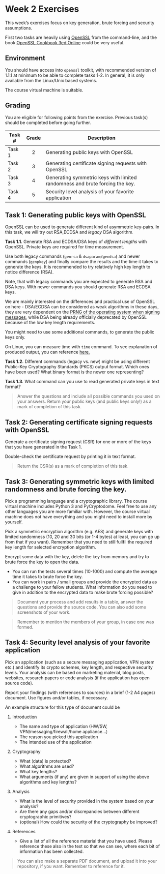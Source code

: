# Week 2 Exercises

This week’s exercises focus on key generation, brute forcing and security assumptions.

First two tasks are heavily using [OpenSSL](https://www.openssl.org/) from the command-line, and the book [OpenSSL Cookbook 3ed Online](https://www.feistyduck.com/library/openssl-cookbook/online/) could be very useful.

## Environment

You should have access into `openssl` toolkit, with recommended version of 1.1.1 at minimum to be able to complete tasks 1-2. In general, it is only available from the Linux/Unix based systems.

The course virtual machine is suitable.

## Grading

You are eligible for following points from the exercise. Previous task(s) should be completed before going further.

Task #|Grade|Description|
-----|:---:|-----------|
Task 1 | 2 | Generating public keys with OpenSSL
Task 2 | 3 | Generating certificate signing requests with OpenSSL
Task 3 | 4 | Generating symmetric keys with limited randomness and brute forcing the key.
Task 4 | 5 | Security level analysis of your favorite application

## Task 1: Generating public keys with OpenSSL

OpenSSL can be used to generate different kind of asymmetric key-pairs. In this task, we will try out RSA,ECDSA and *legacy* DSA algorithm.

**Task 1.1.** Generate RSA and ECDSA/DSA keys of *different lengths* with OpenSSL. Private keys are required for time measurement.

Use both legacy commands (`genrsa` & `dsaparam/gendsa`) and newer commands (`genpkey`) and finally compare the results and the time it takes to generate the keys. It is recommended to try relatively high key length to notice difference (RSA).

Note, that with legacy commands you are expected to generate RSA and DSA keys. With newer commands you should generate RSA and ECDSA keys.

 We are mainly interested on the differences and practical use of OpenSSL on here - DSA/ECDSA can be considered as weak algorithms in these days, they are very dependent on the [PRNG of the operating system when signing messages](https://en.wikipedia.org/wiki/Digital_Signature_Algorithm#Sensitivity), while DSA being already officially deprecated by OpenSSL because of the low key length requirements.

You might need to use some additional commands, to generate the public keys only.

On Linux, you can measure time with `time` command. To see explanation of produced output, you can reference [here.](https://stackoverflow.com/questions/556405/what-do-real-user-and-sys-mean-in-the-output-of-time1/556411#556411)

**Task 1.2.** Different commands (legacy vs. new) might be using different Public-Key Cryptography Standards (PKCS) output format. Which ones have been used? What binary format is the newer one representing?

**Task 1.3.** What command can you use to read generated private keys in text format?

> Answer the questions and include all possible commands you used on your answers. Return your public keys (and public keys only!) as a mark of completion of this task.


## Task 2: Generating certificate signing requests with OpenSSL

Generate a certificate signing request (CSR) for one or more of the keys that you have generated in the Task 1.

Double-check the certificate request by printing it in text format.

> Return the CSR(s) as a mark of completion of this task.

## Task 3: Generating symmetric keys with limited randomness and brute forcing the key.

Pick a programming language and a cryptographic library. The course virtual machine includes Python 3 and PyCryptodome. Feel free to use any other languages you are more familiar with. However, the course virtual machine does not have everything and you might need to install more by yourself.

Pick a symmetric encryption algorithm (e.g. AES) and generate keys with limited randomness (10, 20 and 30 bits (or 1-4 bytes)  at least, you can go up from that if you want). Remember that you need to still fullfil the required key length for selected encryption algorithm.

Encrypt some data with the key, delete the key from memory and try to brute force the key to open the data. 

 * You can run the tests several times (10-1000) and compute the average time it takes to brute force the key.
 * You can work in pairs / small groups and provide the encrypted data as a challenge to your fellow students. What information do you need to give in addition to the encrypted data to make brute forcing possible?

> Document your process and add results in a table, answer the questions and provide the source code. You can also add some screenshots of your work.

> Remember to mention the members of your group, in case one was formed.


## Task 4: Security level analysis of your favorite application

Pick an application (such as a secure messaging application, VPN system etc.) and identify its crypto schemes, key length, and respective security levels. Your analysis can be based on marketing material, blog posts, websites, research papers or code analysis (if the application has open source code).

Report your findings (with references to sources) in a brief (1-2 A4 pages) document. Use figures and/or tables, if necessary.

An example structure for this type of document could be

1. Introduction
    * The name and type of application (HW/SW, VPN/messaging/firewall/home appliance…)
    * The reason you picked this application
    * The intended use of the application

2. Cryptography
    * What (data) is protected?
    * What algorithms are used?
    * What key lengths?
    * What arguments (if any) are given in support of using the above algorithms and key lengths?
3. Analysis
    * What is the level of security provided in the system based on your analysis?
    * Are there any gaps and/or discrepancies between different cryptographic primitives?
    * (optional) How could the security of the cryptography be improved?
4. References
    * Give a list of all the reference material that you have used. Please reference these also in the text so that we can see, where each bit of information has been collected.

> You can also make a separate PDF document, and upload it into your repository, if you want. Remember to reference for it.
